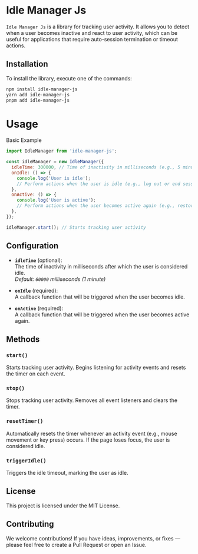 # Idle Manager Js

`Idle Manager Js` is a library for tracking user activity. It allows you to detect when a user becomes inactive and react to user activity, which can be useful for applications that require auto-session termination or timeout actions.

## Installation

To install the library, execute one of the commands:

```bash
npm install idle-manager-js
yarn add idle-manager-js
pnpm add idle-manager-js
```

# Usage

Basic Example

``` js
import IdleManager from 'idle-manager-js';

const idleManager = new IdleManager({
  idleTime: 300000, // Time of inactivity in milliseconds (e.g., 5 minutes)
  onIdle: () => {
    console.log('User is idle');
    // Perform actions when the user is idle (e.g., log out or end session)
  },
  onActive: () => {
    console.log('User is active');
    // Perform actions when the user becomes active again (e.g., restore session)
  },
});

idleManager.start(); // Starts tracking user activity
```

## Configuration

- **`idleTime`** (optional):  
  The time of inactivity in milliseconds after which the user is considered idle.  
  _Default: `60000` milliseconds (1 minute)_

- **`onIdle`** (required):  
  A callback function that will be triggered when the user becomes idle.

- **`onActive`** (required):  
  A callback function that will be triggered when the user becomes active again.

## Methods

### `start()`
Starts tracking user activity. Begins listening for activity events and resets the timer on each event.

### `stop()`
Stops tracking user activity. Removes all event listeners and clears the timer.

### `resetTimer()`
Automatically resets the timer whenever an activity event (e.g., mouse movement or key press) occurs. If the page loses focus, the user is considered idle.

### `triggerIdle()`
Triggers the idle timeout, marking the user as idle.

## License

This project is licensed under the MIT License.

## Contributing

We welcome contributions! If you have ideas, improvements, or fixes — please feel free to create a Pull Request or open an Issue.
